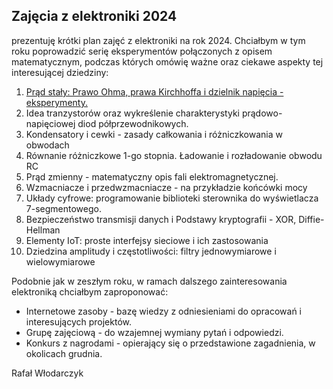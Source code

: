 ## Zajęcia z elektroniki 2024

prezentuję krótki plan zajęć z elektroniki na rok 2024. Chciałbym w tym roku poprowadzić serię eksperymentów połączonych z opisem matematycznym, 
podczas których omówię ważne oraz ciekawe aspekty tej interesującej dziedziny:

1. [Prąd stały: Prawo Ohma, prawa Kirchhoffa i dzielnik napięcia - eksperymenty.](./2024/1_2024-10-08/2024-10-08-notes.md)
2. Idea tranzystorów oraz wykreślenie charakterystyki prądowo-napięciowej diod półprzewodnikowych.
3. Kondensatory i cewki - zasady całkowania i różniczkowania w obwodach
4. Równanie różniczkowe 1-go stopnia. Ładowanie i rozładowanie obwodu RC
5. Prąd zmienny - matematyczny opis fali elektromagnetycznej.
6. Wzmacniacze i przedwzmacniacze - na przykładzie końcówki mocy
7. Układy cyfrowe: programowanie biblioteki sterownika do wyświetlacza 7-segmentowego.
8. Bezpieczeństwo transmisji danych i Podstawy kryptografii - XOR, Diffie-Hellman
9. Elementy IoT: proste interfejsy sieciowe i ich zastosowania
10. Dziedzina amplitudy i częstotliwości: filtry jednowymiarowe i wielowymiarowe

Podobnie jak w zeszłym roku, w ramach dalszego zainteresowania elektroniką chciałbym zaproponować:
- Internetowe zasoby - bazę wiedzy z odniesieniami do opracowań i interesujących projektów.
- Grupę zajęciową - do wzajemnej wymiany pytań i odpowiedzi.
- Konkurs z nagrodami - opierający się o przedstawione zagadnienia, w okolicach grudnia.

Rafał Włodarczyk
